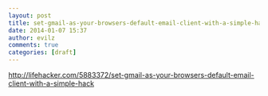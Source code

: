 ```yaml
---
layout: post
title: set-gmail-as-your-browsers-default-email-client-with-a-simple-hack
date: 2014-01-07 15:37
author: evilz
comments: true
categories: [draft]
---
```

http://lifehacker.com/5883372/set-gmail-as-your-browsers-default-email-client-with-a-simple-hack

